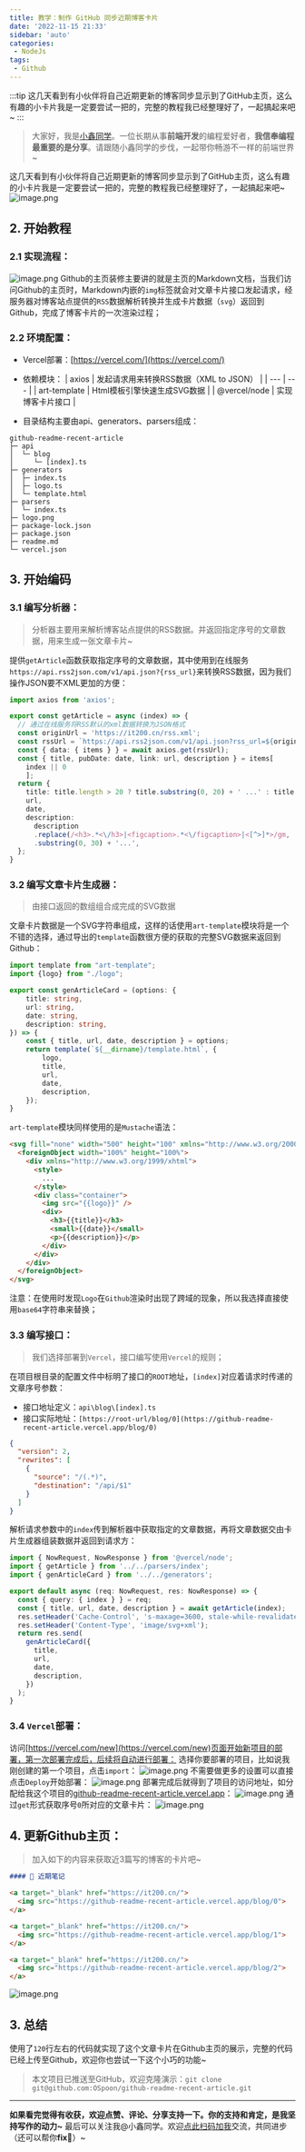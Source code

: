 ```yaml
---
title: 教学：制作 GitHub 同步近期博客卡片
date: '2022-11-15 21:33'
sidebar: 'auto'
categories:
 - NodeJs
tags:
 - Github
---
```


:::tip
这几天看到有小伙伴将自己近期更新的博客同步显示到了GitHub主页，这么有趣的小卡片我是一定要尝试一把的，完整的教程我已经整理好了，一起搞起来吧~
:::

<!-- more -->

> 大家好，我是[小鑫同学](https://it200.cn/)。一位长期从事**前端开发**的编程爱好者，**我信奉编程最重要的是分享**。请跟随小鑫同学的步伐，一起带你畅游不一样的前端世界~


这几天看到有小伙伴将自己近期更新的博客同步显示到了GitHub主页，这么有趣的小卡片我是一定要尝试一把的，完整的教程我已经整理好了，一起搞起来吧~
![image.png](https://cdn.nlark.com/yuque/0/2022/png/2373519/1668515823729-8fbd1a4a-4d82-45cf-9b98-d292140b8191.png#averageHue=%23fbfaf9&clientId=ub1b69c7f-1eb7-4&crop=0&crop=0&crop=1&crop=1&from=paste&height=889&id=u30294b12&margin=%5Bobject%20Object%5D&name=image.png&originHeight=889&originWidth=1898&originalType=binary&ratio=1&rotation=0&showTitle=false&size=248832&status=done&style=none&taskId=u5a74b0ff-b4b6-46b2-801e-a9d1c2e10b2&title=&width=1898)
## 2. 开始教程
### 2.1 实现流程：
![image.png](https://cdn.nlark.com/yuque/0/2022/png/2373519/1668510461179-a9adf4ab-712a-4dc8-9d34-dc8c145df0a4.png#averageHue=%23f7f8f9&clientId=uf74140ce-b8c1-4&crop=0&crop=0&crop=1&crop=1&from=paste&height=200&id=u2c328614&margin=%5Bobject%20Object%5D&name=image.png&originHeight=200&originWidth=760&originalType=binary&ratio=1&rotation=0&showTitle=false&size=33853&status=done&style=none&taskId=uca6c8e86-a073-4db4-b100-1a4e5a44a78&title=&width=760)
Github的主页装修主要讲的就是主页的Markdown文档，当我们访问Github的主页时，Markdown内嵌的`img`标签就会对文章卡片接口发起请求，经服务器对博客站点提供的`RSS`数据解析转换并生成卡片数据（`svg`）返回到Github，完成了博客卡片的一次渲染过程；
### 2.2 环境配置：

- Vercel部署：[https://vercel.com/](https://vercel.com/)
- 依赖模块：
| axios | 发起请求用来转换RSS数据（XML to JSON） |
| --- | --- |
| art-template | Html模板引擎快速生成SVG数据 |
| @vercel/node | 实现博客卡片接口 |

- 目录结构主要由api、generators、parsers组成：
```
github-readme-recent-article  
├─ api                        
│  └─ blog                    
│     └─ [index].ts           
├─ generators                 
│  ├─ index.ts                
│  ├─ logo.ts                 
│  └─ template.html           
├─ parsers                    
│  └─ index.ts                
├─ logo.png                   
├─ package-lock.json          
├─ package.json               
├─ readme.md                  
└─ vercel.json
```
## 3. 开始编码
### 3.1 编写分析器：
> 分析器主要用来解析博客站点提供的RSS数据。并返回指定序号的文章数据，用来生成一张文章卡片~

提供`getArticle`函数获取指定序号的文章数据，其中使用到在线服务`https://api.rss2json.com/v1/api.json?{rss_url}`来转换RSS数据，因为我们操作JSON要不XML更加的方便：
```typescript
import axios from 'axios';

export const getArticle = async (index) => {
  // 通过在线服务将RSS默认的xml数据转换为JSON格式
  const originUrl = 'https://it200.cn/rss.xml';
  const rssUrl = `https://api.rss2json.com/v1/api.json?rss_url=${originUrl}`;
  const { data: { items } } = await axios.get(rssUrl);
  const { title, pubDate: date, link: url, description } = items[
    index || 0
    ];
  return {
    title: title.length > 20 ? title.substring(0, 20) + ' ...' : title,
    url,
    date,
    description:
      description
      .replace(/<h3>.*<\/h3>|<figcaption>.*<\/figcaption>|<[^>]*>/gm, '')
      .substring(0, 30) + '...',
  };
}
```
### 3.2 编写文章卡片生成器：
> 由接口返回的数组组合成完成的SVG数据

文章卡片数据是一个SVG字符串组成，这样的话使用`art-template`模块将是一个不错的选择，通过导出的`template`函数很方便的获取的完整SVG数据来返回到Github：
```typescript
import template from "art-template";
import {logo} from "./logo";

export const genArticleCard = (options: {
    title: string,
    url: string,
    date: string,
    description: string,
}) => {
    const { title, url, date, description } = options;
    return template(`${__dirname}/template.html`, {
        logo,
        title,
        url,
        date,
        description,
    });
}
```
`art-template`模块同样使用的是`Mustache`语法：
```html
<svg fill="none" width="500" height="100" xmlns="http://www.w3.org/2000/svg">
  <foreignObject width="100%" height="100%">
    <div xmlns="http://www.w3.org/1999/xhtml">
      <style>
        ...
      </style>
      <div class="container">
        <img src="{{logo}}" />
        <div>
          <h3>{{title}}</h3>
          <small>{{date}}</small>
          <p>{{description}}</p>
        </div>
      </div>
    </div>
  </foreignObject>
</svg>
```
注意：在使用时发现`Logo`在`Github`渲染时出现了跨域的现象，所以我选择直接使用`base64`字符串来替换；
### 3.3 编写接口：
> 我们选择部署到`Vercel`，接口编写使用`Vercel`的规则；

在项目根目录的配置文件中标明了接口的`ROOT`地址，`[index]`对应着请求时传递的文章序号参数：

- 接口地址定义：`api\blog\[index].ts`
- 接口实际地址：`[https://root-url/blog/0](https://github-readme-recent-article.vercel.app/blog/0)`
```json
{
  "version": 2,
  "rewrites": [
    {
      "source": "/(.*)",
      "destination": "/api/$1"
    }
  ]
}
```
解析请求参数中的`index`传到解析器中获取指定的文章数据，再将文章数据交由卡片生成器组装数据并返回到请求方：
```typescript
import { NowRequest, NowResponse } from '@vercel/node';
import { getArticle } from '../../parsers/index';
import { genArticleCard } from '../../generators';

export default async (req: NowRequest, res: NowResponse) => {
  const { query: { index } } = req;
  const { title, url, date, description } = await getArticle(index);
  res.setHeader('Cache-Control', 's-maxage=3600, stale-while-revalidate');
  res.setHeader('Content-Type', 'image/svg+xml');
  return res.send(
    genArticleCard({
      title,
      url,
      date,
      description,
    })
  );
}
```
### 3.4 `Vercel`部署：
访问[https://vercel.com/new](https://vercel.com/new)页面开始新项目的部署，第一次部署完成后，后续将自动进行部署：
选择你要部署的项目，比如说我刚创建的第一个项目，点击`import`：
![image.png](https://cdn.nlark.com/yuque/0/2022/png/2373519/1668517891256-9217a53d-c836-41ca-a63a-41965a95668e.png#averageHue=%23f9f9f9&clientId=ub1b69c7f-1eb7-4&crop=0&crop=0&crop=1&crop=1&from=paste&height=913&id=u016a813b&margin=%5Bobject%20Object%5D&name=image.png&originHeight=913&originWidth=1899&originalType=binary&ratio=1&rotation=0&showTitle=false&size=159543&status=done&style=none&taskId=u80f0daa1-ab31-4135-bff8-c1bfd4b38a7&title=&width=1899)
不需要做更多的设置可以直接点击`Deploy`开始部署：
![image.png](https://cdn.nlark.com/yuque/0/2022/png/2373519/1668517914689-c064ba51-16ba-4b96-89a2-bd6f24ca80b1.png#averageHue=%23faf9f9&clientId=ub1b69c7f-1eb7-4&crop=0&crop=0&crop=1&crop=1&from=paste&height=867&id=u8208017e&margin=%5Bobject%20Object%5D&name=image.png&originHeight=867&originWidth=1898&originalType=binary&ratio=1&rotation=0&showTitle=false&size=70941&status=done&style=none&taskId=u6c4a1c21-3552-402d-95d9-5b0c88be359&title=&width=1898)
部署完成后就得到了项目的访问地址，如分配给我这个项目的[github-readme-recent-article.vercel.app](https://github-readme-recent-article.vercel.app/)：
![image.png](https://cdn.nlark.com/yuque/0/2022/png/2373519/1668518010643-27956853-cf92-4190-ae4e-aaff41fbdf88.png#averageHue=%23fafafa&clientId=ub1b69c7f-1eb7-4&crop=0&crop=0&crop=1&crop=1&from=paste&height=910&id=ua9f42205&margin=%5Bobject%20Object%5D&name=image.png&originHeight=910&originWidth=1902&originalType=binary&ratio=1&rotation=0&showTitle=false&size=87084&status=done&style=none&taskId=u15a85ed6-84a4-4b17-89c9-83df22274fa&title=&width=1902)
通过`get`形式获取序号`0`所对应的文章卡片：
![image.png](https://cdn.nlark.com/yuque/0/2022/png/2373519/1668518118795-49af7fd7-2f1a-4048-acc0-2763ccfaa195.png#averageHue=%23fcfbfb&clientId=ub1b69c7f-1eb7-4&crop=0&crop=0&crop=1&crop=1&from=paste&height=356&id=u41d3512f&margin=%5Bobject%20Object%5D&name=image.png&originHeight=356&originWidth=913&originalType=binary&ratio=1&rotation=0&showTitle=false&size=28634&status=done&style=none&taskId=uaf773501-f3b8-4f5e-b678-5bc17b15b1a&title=&width=913)
## 4. 更新Github主页：
> 加入如下的内容来获取近3篇写的博客的卡片吧~

```markdown
#### 🚀 近期笔记

<a target="_blank" href="https://it200.cn/">
  <img src="https://github-readme-recent-article.vercel.app/blog/0">
</a>

<a target="_blank" href="https://it200.cn/">
  <img src="https://github-readme-recent-article.vercel.app/blog/1">
</a>

<a target="_blank" href="https://it200.cn/">
  <img src="https://github-readme-recent-article.vercel.app/blog/2">
</a>
```
![image.png](https://cdn.nlark.com/yuque/0/2022/png/2373519/1668518321172-193dc039-21fe-4539-8736-ce35ef33225b.png#averageHue=%23fbfafa&clientId=ub1b69c7f-1eb7-4&crop=0&crop=0&crop=1&crop=1&from=paste&height=765&id=u8747c51d&margin=%5Bobject%20Object%5D&name=image.png&originHeight=765&originWidth=905&originalType=binary&ratio=1&rotation=0&showTitle=false&size=94288&status=done&style=none&taskId=u95b7809b-2842-49b5-a11a-2f1195fc998&title=&width=905)
## 3. 总结
使用了`120`行左右的代码就实现了这个文章卡片在Github主页的展示，完整的代码已经上传至Github，欢迎你也尝试一下这个小巧的功能~
> 本文项目已推送至GitHub，欢迎克隆演示：`git clone git@github.com:OSpoon/github-readme-recent-article.git`


---

**如果看完觉得有收获，欢迎点赞、评论、分享支持一下。你的支持和肯定，是我坚持写作的动力~**
最后可以关注我@小鑫同学。欢迎[点此扫码加我](https://it200.cn/)交流，共同进步（还可以帮你**fix**🐛）~
